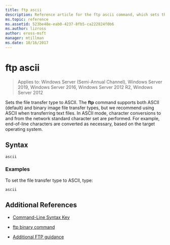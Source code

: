 ```yaml
---
title: ftp ascii
description: Reference article for the ftp ascii command, which sets the file transfer type to ASCII.
ms.topic: reference
ms.assetid: 523be48e-eab0-4237-8fb5-ca222824f0b6
ms.author: lizross
author: eross-msft
manager: mtillman
ms.date: 10/16/2017
---
```


# ftp ascii

> Applies to: Windows Server (Semi-Annual Channel), Windows Server 2019, Windows Server 2016, Windows Server 2012 R2, Windows Server 2012

Sets the file transfer type to ASCII. The **ftp** command supports both ASCII (default) and binary image file transfer types, but we recommend using ASCII when transferring text files. In ASCII mode, character conversions to and from the network standard character set are performed. For example, end-of-line characters are converted as necessary, based on the target operating system.

## Syntax

```
ascii
```

### Examples

To set the file transfer type to ASCII, type:

```
ascii
```

## Additional References

- [Command-Line Syntax Key](command-line-syntax-key.md)

- [ftp binary command](ftp-binary.md)

- [Additional FTP guidance](/previous-versions/orphan-topics/ws.10/cc756013(v=ws.10))
